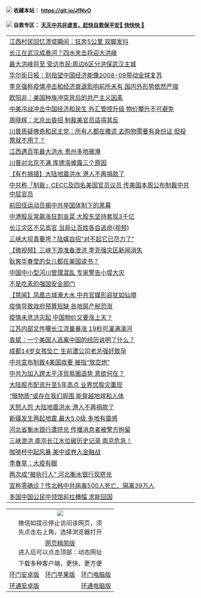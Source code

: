  #### <img src="https://img.icons8.com/color/48/000000/check-all.png"/> 收藏本站： https://git.io/JfNvO 

 #### <img src="https://img.icons8.com/color/48/000000/check-all.png"/> 自救专区： [天灭中共非虚言，赶快自救保平安🍎 快快快 📩](https://github.com/pwgy/td/blob/master/README.md)

 
 
<table>  
<tr><td colspan="2" align="left"><a href="https://dwkts8awlbkd7.cloudfront.net/?name=c1198260&key=jdhvxawhshihitwk&from=gy1">江西村民回忆溃堤瞬间：狂奔5公里 双脚发抖</a></td></tr>
<tr><td colspan="2" align="left"><a href="https://dwkts8awlbkd7.cloudfront.net/?name=c1198261&key=jdhvxawhshihitwk&from=gy1">长江在武汉成悬河？四水夹击将迎大洪峰</a></td></tr>
<tr><td colspan="2" align="left"><a href="https://dwkts8awlbkd7.cloudfront.net/?name=c1198287&key=jdhvxawhshihitwk&from=gy1">最大洪峰将至 受访市民:周边6区分洪保武汉主城</a></td></tr>
<tr><td colspan="2" align="left"><a href="https://dwkts8awlbkd7.cloudfront.net/?name=c1198268&key=jdhvxawhshihitwk&from=gy1">华尔街日报：别指望中国经济能像2008-09带动全球复苏</a></td></tr>
<tr><td colspan="2" align="left"><a href="https://dwkts8awlbkd7.cloudfront.net/?name=c1198266&key=jdhvxawhshihitwk&from=gy1">李克强称疫情冲击和经济衰退影响前所未有 国内外形势依然严竣</a></td></tr>
<tr><td colspan="2" align="left"><a href="https://dwkts8awlbkd7.cloudfront.net/?name=c1198255&key=jdhvxawhshihitwk&from=gy1">欧阳非：美国种族冲突背后的共产主义因素</a></td></tr>
<tr><td colspan="2" align="left"><a href="https://dwkts8awlbkd7.cloudfront.net/?name=c1198267&key=jdhvxawhshihitwk&from=gy1">中美冷战冲击中国经济和民生 外汇管控升级 物价攀升不可避免</a></td></tr>
<tr><td colspan="2" align="left"><a href="https://dwkts8awlbkd7.cloudfront.net/?name=c1198336&key=jdhvxawhshihitwk&from=gy1">周晓辉：北京出昏招 制裁美官员适得其反</a></td></tr>
<tr><td colspan="2" align="left"><a href="https://dwkts8awlbkd7.cloudfront.net/?name=c1198288&key=jdhvxawhshihitwk&from=gy1">川普质疑佛奇和民主党：所有人都在撒谎 去购物需要有身份证 但投票就不用了？</a></td></tr>
<tr><td colspan="2" align="left"><a href="https://dwkts8awlbkd7.cloudfront.net/?name=c1198262&key=jdhvxawhshihitwk&from=gy1">江西遇百年最大洪水 贵州多地被淹</a></td></tr>
<tr><td colspan="2" align="left"><a href="https://dwkts8awlbkd7.cloudfront.net/?name=c1198314&key=jdhvxawhshihitwk&from=gy1">川普对北京不满 库德洛披露三个原因</a></td></tr>
<tr><td colspan="2" align="left"><a href="https://dwkts8awlbkd7.cloudfront.net/?name=c1198284&key=jdhvxawhshihitwk&from=gy1">【有冇搞错】大陆地震洪水 港人不再捐款了</a></td></tr>
<tr><td colspan="2" align="left"><a href="https://dwkts8awlbkd7.cloudfront.net/?name=c1198329&key=jdhvxawhshihitwk&from=gy1">中共称「制裁」CECC及四名美国官员议员 传美国本周公布制裁中共中层官员</a></td></tr>
<tr><td colspan="2" align="left"><a href="https://dwkts8awlbkd7.cloudfront.net/?name=c1198350&key=jdhvxawhshihitwk&from=gy1">前田径运动员揭中共举国体制下的黑幕</a></td></tr>
<tr><td colspan="2" align="left"><a href="https://dwkts8awlbkd7.cloudfront.net/?name=c1198337&key=jdhvxawhshihitwk&from=gy1">中港股反常飙涨狂割韭菜 大股东坚持套现3千亿</a></td></tr>
<tr><td colspan="2" align="left"><a href="https://dwkts8awlbkd7.cloudfront.net/?name=c1198340&key=jdhvxawhshihitwk&from=gy1">长江灾区不见高官 当局让百姓各自逃命(视频)</a></td></tr>
<tr><td colspan="2" align="left"><a href="https://dwkts8awlbkd7.cloudfront.net/?name=c1198299&key=jdhvxawhshihitwk&from=gy1">三峡大坝真要垮？陆媒自招“对不起它已尽力了”</a></td></tr>
<tr><td colspan="2" align="left"><a href="https://dwkts8awlbkd7.cloudfront.net/?name=c1198359&key=jdhvxawhshihitwk&from=gy1">【微视频】三峡下游准备泄洪 李克强灾区新闻消失</a></td></tr>
<tr><td colspan="2" align="left"><a href="https://dwkts8awlbkd7.cloudfront.net/?name=c1198347&key=jdhvxawhshihitwk&from=gy1">耿爽华春莹的女儿都在美国读书？</a></td></tr>
<tr><td colspan="2" align="left"><a href="https://dwkts8awlbkd7.cloudfront.net/?name=c1198265&key=jdhvxawhshihitwk&from=gy1">中国中小型河川管理混乱 专家警告小堤大灾</a></td></tr>
<tr><td colspan="2" align="left"><a href="https://dwkts8awlbkd7.cloudfront.net/?name=c1198331&key=jdhvxawhshihitwk&from=gy1">不是吃素的强国安全部门</a></td></tr>
<tr><td colspan="2" align="left"><a href="https://dwkts8awlbkd7.cloudfront.net/?name=c1198317&key=jdhvxawhshihitwk&from=gy1">【禁闻】凤凰古城淹大水 中共官媒形容犹如仙境</a></td></tr>
<tr><td colspan="2" align="left"><a href="https://dwkts8awlbkd7.cloudfront.net/?name=c1198354&key=jdhvxawhshihitwk&from=gy1">疫情导致政府预算短缺 各地房产税恐涨</a></td></tr>
<tr><td colspan="2" align="left"><a href="https://dwkts8awlbkd7.cloudfront.net/?name=c1198298&key=jdhvxawhshihitwk&from=gy1">疫情未息洪灾起 中国物价又要涨上天？</a></td></tr>
<tr><td colspan="2" align="left"><a href="https://dwkts8awlbkd7.cloudfront.net/?name=c1198338&key=jdhvxawhshihitwk&from=gy1">江苏内部文件曝长江流量暴涨 19秒可灌满濠河</a></td></tr>
<tr><td colspan="2" align="left"><a href="https://dwkts8awlbkd7.cloudfront.net/?name=c1198341&key=jdhvxawhshihitwk&from=gy1">袁斌：一个美国人逃离中国的经历说明了什么？</a></td></tr>
<tr><td colspan="2" align="left"><a href="https://dwkts8awlbkd7.cloudfront.net/?name=c1198291&key=jdhvxawhshihitwk&from=gy1">成都14岁女孩坠亡 生前遭公司老总强奸致孕</a></td></tr>
<tr><td colspan="2" align="left"><a href="https://dwkts8awlbkd7.cloudfront.net/?name=c1198316&key=jdhvxawhshihitwk&from=gy1">中共宣布制裁4美国政要 被指“放空炮”</a></td></tr>
<tr><td colspan="2" align="left"><a href="https://dwkts8awlbkd7.cloudfront.net/?name=c1198301&key=jdhvxawhshihitwk&from=gy1">中共为加入跨太平洋贸易圈造势 意欲何在？</a></td></tr>
<tr><td colspan="2" align="left"><a href="https://dwkts8awlbkd7.cloudfront.net/?name=c1198315&key=jdhvxawhshihitwk&from=gy1">大陆股市配资升至5年高点 业界忧股灾重现</a></td></tr>
<tr><td colspan="2" align="left"><a href="https://dwkts8awlbkd7.cloudfront.net/?name=c1198349&key=jdhvxawhshihitwk&from=gy1">“暗物质”或存在我们周围 能穿越地球和人体</a></td></tr>
<tr><td colspan="2" align="left"><a href="https://dwkts8awlbkd7.cloudfront.net/?name=c1198294&key=jdhvxawhshihitwk&from=gy1">天怒人怨 大陆地震洪水 港人不再捐款了</a></td></tr>
<tr><td colspan="2" align="left"><a href="https://dwkts8awlbkd7.cloudfront.net/?name=c1198353&key=jdhvxawhshihitwk&from=gy1">新疆发生两起地震 最大5.0级 多地有震感</a></td></tr>
<tr><td colspan="2" align="left"><a href="https://dwkts8awlbkd7.cloudfront.net/?name=c1198296&key=jdhvxawhshihitwk&from=gy1">河北省衡水银行遭挤兑 传播消息者被警方拘留</a></td></tr>
<tr><td colspan="2" align="left"><a href="https://dwkts8awlbkd7.cloudfront.net/?name=c1198295&key=jdhvxawhshihitwk&from=gy1">三峡泄洪 南京长江水位破历史记录 南京危急！</a></td></tr>
<tr><td colspan="2" align="left"><a href="https://dwkts8awlbkd7.cloudfront.net/?name=c1198300&key=jdhvxawhshihitwk&from=gy1">咖啡杯中起风暴 美中或卷入金融战</a></td></tr>
<tr><td colspan="2" align="left"><a href="https://dwkts8awlbkd7.cloudfront.net/?name=c1198286&key=jdhvxawhshihitwk&from=gy1">李春草：大疫有眼</a></td></tr>
<tr><td colspan="2" align="left"><a href="https://dwkts8awlbkd7.cloudfront.net/?name=c1198311&key=jdhvxawhshihitwk&from=gy1">两次成“被执行人” 河北衡水银行现挤兑</a></td></tr>
<tr><td colspan="2" align="left"><a href="https://dwkts8awlbkd7.cloudfront.net/?name=c1198302&key=jdhvxawhshihitwk&from=gy1">宣称零确诊？传北韩中共病毒500人死亡、隔离39万人</a></td></tr>
<tr><td colspan="2" align="left"><a href="https://dwkts8awlbkd7.cloudfront.net/?name=c1198335&key=jdhvxawhshihitwk&from=gy1">多国中国公民中领馆前拉横幅 求能回国</a></td></tr>

  </table>
  
  <table>
  <tr>
    <td colspan="3" align="center"><img src="https://cdn.jsdelivr.net/gh/opipe/up/oGate65.jpg"/></td>
  </tr>
  <tr>
    <td colspan="3" align="center">微信如提示停止访问该网页，须<br/>先点击右上角，选择浏览器打开</td>
  <tr>
  <tr>
    <td colspan="3" align="center"><a href="https://gitcdn.xyz/cdn/otiny/up/master/show005.htm">网页精简版</a><br/>进入后可以点击顶部：动态网址</td>
  </tr>
  <tr>
    <td colspan="3" align="center">下载多种客户端，更快，更方便</td>
  <tr>
  <tr>
    <td align="center"><a href="https://cdn.jsdelivr.net/gh/opipe/up/oGatea.apk">环门安卓版</a></td>
    <td align="center"><a href="https://x.co/odisk">环门苹果版</a></td>
    <td align="center"><a href="https://cdn.jsdelivr.net/gh/opipe/up/oGate.zip">环门电脑版</a></td>
  </tr>
  <tr>
    <td align="center"><a href="https://cdn.jsdelivr.net/gh/opipe/up/oPipe.apk">环通安卓版</a></td>
    <td align="center"></td>
    <td align="center"><a href="https://raw.githubusercontent.com/opipe/up/master/oPipe.zip">环通电脑版</a></td>
  </tr>
  
</table>
